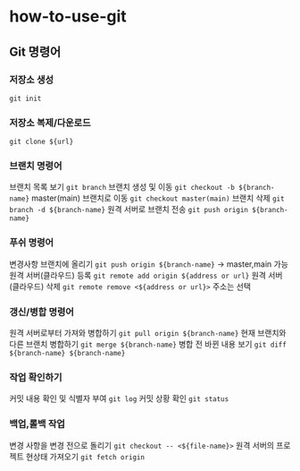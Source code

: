 # how-to-use-git

## Git 명령어
### 저장소 생성
``` git init ```

### 저장소 복제/다운로드
``` git clone ${url} ```

### 브랜치 명령어
브랜치 목록 보기
``` git branch ```
브랜치 생성 및 이동
``` git checkout -b ${branch-name} ```
master(main) 브랜치로 이동
``` git checkout master(main) ```
브랜치 삭제
``` git branch -d ${branch-name} ```
원격 서버로 브랜치 전송
``` git push origin ${branch-name} ```

### 푸쉬 명령어
변경사항 브랜치에 올리기
``` git push origin ${branch-name} ``` -> master,main 가능
원격 서버(클라우드) 등록
``` git remote add origin ${address or url} ```
원격 서버(클라우드) 삭제
``` git remote remove <${address or url}> ``` 주소는 선택

### 갱신/병합 명령어
원격 서버로부터 가져와 병합하기
``` git pull origin ${branch-name} ```
현재 브랜치와 다른 브랜치 병합하기
``` git merge ${branch-name} ```
병합 전 바뀐 내용 보기
``` git diff ${branch-name} ${branch-name} ```

### 작업 확인하기
커밋 내용 확인 및 식별자 부여
``` git log ```
커밋 상황 확인
``` git status ```

### 백업,롤백 작업
변경 사항을 변경 전으로 돌리기
``` git checkout -- <${file-name}> ```
원격 서버의 프로젝트 현상태 가져오기
``` git fetch origin ```

